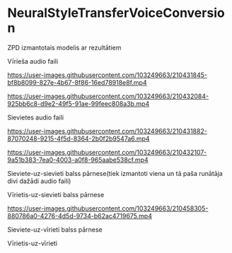 # NeuralStyleTransferVoiceConversion

ZPD izmantotais modelis ar rezultātiem

Vīrieša audio faili

https://user-images.githubusercontent.com/103249663/210431845-bf8b8099-827e-4b67-8f86-16ed78918e8f.mp4


https://user-images.githubusercontent.com/103249663/210432084-925bb6c8-d9e2-49f5-91ae-99feec808a3b.mp4



Sievietes audio faili

https://user-images.githubusercontent.com/103249663/210431882-87070248-9215-4f5d-8364-2b0f2b9547a6.mp4


https://user-images.githubusercontent.com/103249663/210432107-9a51b383-7ea0-4003-a0f8-965aabe538cf.mp4

Sieviete-uz-sievieti balss pārnese(tiek izmantoti viena un tā paša runātāja divi dažādi audio faili)

Vīrietis-uz-sievieti balss pārnese

https://user-images.githubusercontent.com/103249663/210458305-880786a0-4276-4d5d-9734-b62ac4719675.mp4

Sieviete-uz-vīrieti balss pārnese

Vīrietis-uz-vīrieti

